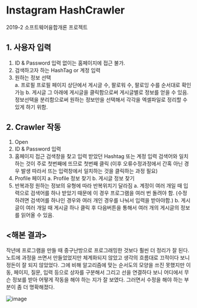 # Instagram HashCrawler
2019-2 소프트웨어융합개론 프로젝트

## 1.	사용자 입력
1)	ID & Password 입력
없이는 홈페이지에 접근 불가.
2)	검색하고자 하는 HashTag or 계정 입력
3)	원하는 정보 선택   
    a.	프로필 
    프로필 페이지 상단에서 게시글 수, 팔로워 수, 팔로잉 수를 순서대로 확인가능
    b.	게시글
    그 아래에 게시글을 클릭함으로써 게시글별로 정보를 얻을 수 있음.
    정보선택을 분리함으로써 원하는 정보만을 선택해서 각각을 엑셀파일로 정리할 수 있게 하기 위함.

## 2.	Crawler 작동
1)	Open
2)	ID & Password 입력
3)	홈페이지 접근
검색창을 찾고 입력 받았던 Hashtag 또는 계정 입력
검색어와 일치하는 것이 주로 첫번째에 뜨므로 첫번째 클릭
(이후 오류수정과정에서 간혹 아닌 경우 발생 따라서 뜨는 입력창에서 일치하는 것을 클릭하는 과정 필요)
4)	Profile 페이지
a.	Profile 정보 찾기
b.	게시글 정보 찾기
5)	반복과정
원하는 정보의 유형에 따라 반복위치기 달라짐
a.	계정이 여러 개일 때
입력으로 검색어를 하나 받았기 때문에 이 경우 프로그램을 여러 번 돌려야 함.
(수정하려면 검색어를 하나인 경우와 여러 개인 경우를 나눠서 입력을 받아야함.)
b.	게시글이 여러 개일 때
게시글 하나 클릭 후 다음버튼을 통해서 여러 개의 게시글의 정보를 읽어올 수 있음.


## <해본 결과>
작년에 프로그램을 만들 때 중구난방으로 프로그래밍한 것보다 훨씬 더 정리가 잘 된다. 노트에 과정을 쓰면서 만들었었지만 체계화되지 않았고 생각의 흐름대로 끄적이다 보니 정돈이 잘 되지 않았었다. 그에 비해 알고리즘에 맞는 순서도의 모양을 쓰진 못했지만 이동, 페이지, 질문, 입력 등으로 상자를 구분해서 그리고 선을 연결하다 보니 어디에서 무슨 정보를 받아 어떻게 작동을 해야 하는 지가 잘 보였다. 그러면서 수정을 해야 하는 부분이 좀 더 명확해졌다.

 ![image](https://user-images.githubusercontent.com/51522587/163665396-53f98503-d7f9-4af2-99bc-4938ebe30d5a.png)

